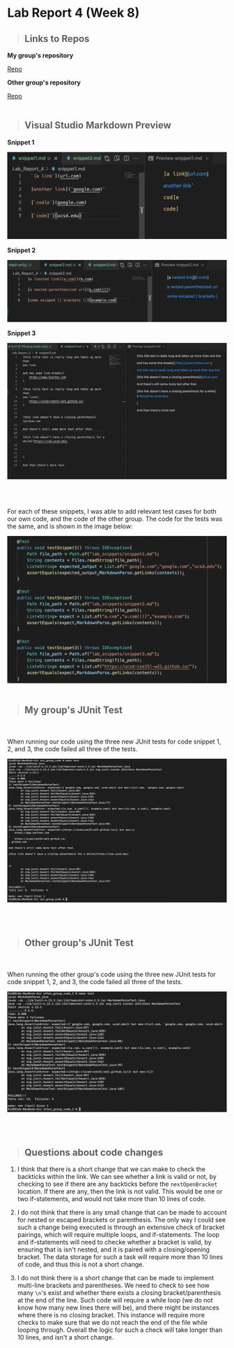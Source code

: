 # Lab Report 4 (Week 8)

> ## **Links to Repos**

**My group's repository**

[Repo](https://github.com/JessalynWang/markdown-parse)

**Other group's repository**

[Repo](https://github.com/garrett-lam/markdown-parse)
<br/>
<br/>

> ## **Visual Studio Markdown Preview**

**Snippet 1**

![Image](Lab_Report_4/snippet1_ss.png)


**Snippet 2**

![Image](Lab_Report_4/snippet2_ss.png)


**Snippet 3**

![Image](Lab_Report_4/snippet3_ss.png)

<br/>
<br/>

For each of these snippets, I was able to add relevant test cases for both our own code, and the code of the other group. The code for the tests was the same, and is shown in the image below:

![Image](Lab_Report_4/test_cases.png)
<br/>
<br/>

> ## **My group's JUnit Test**
<br/>
<br/>
When running our code using the three new JUnit tests for code snippet 1, 2, and 3, the code failed all three of the tests.

![Image](Lab_Report_4/our_error.png)


<br/>
<br/>

> ## **Other group's JUnit Test**
<br/>
<br/>
When running the other group's code using the three new JUnit tests for code snippet 1, 2, and 3, the code failed all three of the tests.

![Image](Lab_Report_4/other_error.png)

<br/>
<br/>

> ## **Questions about code changes**

1. I think that there is a short change that we can make to check the backticks within the link. We can see whether a link is valid or not, by checking to see if there are any backticks before the `nextOpenBracket` location. If there are any, then the link is not valid. This would be one or two if-statements, and would not take more than 10 lines of code.

2. I do not think that there is any small change that can be made to account for nested or escaped brackets or parenthesis. The only way I could see such a change being executed is through an extensive check of bracket pairings, which will require multiple loops, and if-statements. The loop and if-statements will need to checke whether a bracket is valid, by ensuring that is isn't nested, and it is paired with a closing/opening bracket. The data storage for such a task will require more than 10 lines of code, and thus this is not a short change.

3. I do not think there is a short change that can be made to implement multi-line brackets and parentheses. We need to check to see how many `\n`'s exist and whether there exists a closing bracket/parenthesis at the end of the line. Such code will require a while loop (we do not know how many new lines there will be), and there might be instances where there is no closing bracket. This instance will require more checks to make sure that we do not reach the end of the file while looping through. Overall the logic for such a check will take longer than 10 lines, and isn't a short change.